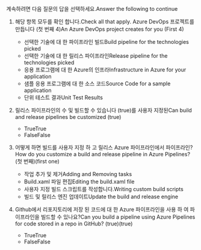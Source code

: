 <span data-ttu-id="3ee75-101">계속하려면 다음 질문의 답을 선택하세요.</span><span class="sxs-lookup"><span data-stu-id="3ee75-101">Answer the following to continue</span></span>

1. <span data-ttu-id="3ee75-102">해당 항목 모두를 확인 합니다.</span><span class="sxs-lookup"><span data-stu-id="3ee75-102">Check all that apply.</span></span> <span data-ttu-id="3ee75-103">Azure DevOps 프로젝트를 만듭니다 (첫 번째 4)</span><span class="sxs-lookup"><span data-stu-id="3ee75-103">An Azure DevOps project creates for you (First 4)</span></span>
    - <span data-ttu-id="3ee75-104">선택한 기술에 대 한 파이프라인 빌드</span><span class="sxs-lookup"><span data-stu-id="3ee75-104">Build pipeline for the technologies picked</span></span>
    - <span data-ttu-id="3ee75-105">선택한 기술에 대 한 릴리스 파이프라인</span><span class="sxs-lookup"><span data-stu-id="3ee75-105">Release pipeline for the technologies picked</span></span>
    - <span data-ttu-id="3ee75-106">응용 프로그램에 대 한 Azure의 인프라</span><span class="sxs-lookup"><span data-stu-id="3ee75-106">Infrastructure in Azure for your application</span></span>
    - <span data-ttu-id="3ee75-107">샘플 응용 프로그램에 대 한 소스 코드</span><span class="sxs-lookup"><span data-stu-id="3ee75-107">Source Code for a sample application</span></span>
    - <span data-ttu-id="3ee75-108">단위 테스트 결과</span><span class="sxs-lookup"><span data-stu-id="3ee75-108">Unit Test Results</span></span>

2. <span data-ttu-id="3ee75-109">릴리스 파이프라인의 수 및 빌드할 수 있습니다 (true)를 사용자 지정된</span><span class="sxs-lookup"><span data-stu-id="3ee75-109">Can build and release pipelines be customized (true)</span></span>
    - <span data-ttu-id="3ee75-110">True</span><span class="sxs-lookup"><span data-stu-id="3ee75-110">True</span></span>
    - <span data-ttu-id="3ee75-111">False</span><span class="sxs-lookup"><span data-stu-id="3ee75-111">False</span></span>

3. <span data-ttu-id="3ee75-112">어떻게 하면 빌드를 사용자 지정 하 고 릴리스 Azure 파이프라인에서 파이프라인?</span><span class="sxs-lookup"><span data-stu-id="3ee75-112">How do you customize a build and release pipeline in Azure Pipelines?</span></span> <span data-ttu-id="3ee75-113">(첫 번째)</span><span class="sxs-lookup"><span data-stu-id="3ee75-113">(first one)</span></span>
    - <span data-ttu-id="3ee75-114">작업 추가 및 제거</span><span class="sxs-lookup"><span data-stu-id="3ee75-114">Adding and Removing tasks</span></span>
    - <span data-ttu-id="3ee75-115">Build.xaml 파일 편집</span><span class="sxs-lookup"><span data-stu-id="3ee75-115">Editing the build.xaml file</span></span>
    - <span data-ttu-id="3ee75-116">사용자 지정 빌드 스크립트를 작성합니다.</span><span class="sxs-lookup"><span data-stu-id="3ee75-116">Writing custom build scripts</span></span>
    - <span data-ttu-id="3ee75-117">빌드 및 릴리스 엔진 업데이트</span><span class="sxs-lookup"><span data-stu-id="3ee75-117">Update the build and release engine</span></span>

4. <span data-ttu-id="3ee75-118">Github에서 리포지토리에 저장 된 코드에 대 한 Azure 파이프라인을 사용 하 여 파이프라인을 빌드할 수 있나요?</span><span class="sxs-lookup"><span data-stu-id="3ee75-118">Can you build a pipeline using Azure Pipelines for code stored in a repo in GitHub?</span></span> <span data-ttu-id="3ee75-119">(true)</span><span class="sxs-lookup"><span data-stu-id="3ee75-119">(true)</span></span>
    - <span data-ttu-id="3ee75-120">True</span><span class="sxs-lookup"><span data-stu-id="3ee75-120">True</span></span>
    - <span data-ttu-id="3ee75-121">False</span><span class="sxs-lookup"><span data-stu-id="3ee75-121">False</span></span>